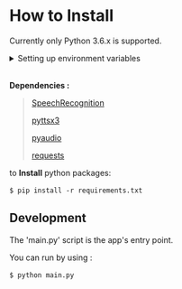 # How to Install

Currently only Python 3.6.x is supported.

<details>
<summary>Setting up environment variables</summary>

```
In the parent directory, there is a 'python-controller.js' script which contains the 'Clint' class.
The Class 'Clint' has a method called 'setPythonPath(path)'.
Not using it, the class will use your system's default Python path which may not be of version 3.6.x .
after installing Python 3.6.x and adding it to your system's "environment variables",
use 'setPythonPath(path) to point the app to the right python version'
```
<img src=".github/exENV.png" alt="drawing" height="264"/>
<img src=".github/setENV.png" alt="drawing"/>
</details>

<br/>

**Dependencies :**
> [SpeechRecognition](https://pypi.org/project/SpeechRecognition/)
>
> [pyttsx3](https://pypi.org/project/pyttsx3/)
>
> [pyaudio](https://pypi.org/project/PyAudio/)
>
> [requests](https://pypi.org/project/requests/)

to **Install** python packages:

    $ pip install -r requirements.txt

## Development
The 'main.py' script is the app's entry point.

You can run by using :

    $ python main.py

